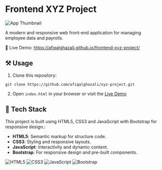 # Frontend XYZ Project

![App Thumbnail](https://github.com/user-attachments/assets/fedbbd20-d6bc-4914-82c2-40954aa44b5e)

A modern and responsive web front-end application for managing employee data and payrolls.

🔗 Live Demo: https://afiqalghazali.github.io/frontend-xyz-project/


## ⚒️ Usage

1. Clone this repository:

```
git clone https://github.com/afiqalghazali/xyz-project.git
```

2. Open `index.html` in your browser or visit the [Live Demo](https://afiqalghazali.github.io/frontend-xyz-project/)

## 🤖 Tech Stack

This project is built using HTML5, CSS3 and JavaScript with Bootstrap for responsive design.:

- **HTML5**: Semantic markup for structure code.
- **CSS3**: Styling and responsive layouts.
- **JavaScript**: Interactivity and dynamic content.
- **Bootstrap**: For responsive design and pre-built components.

![HTML5](https://img.shields.io/badge/html5-%23E34F26.svg?style=for-the-badge&logo=html5&logoColor=white) ![CSS3](https://img.shields.io/badge/css3-%231572B6.svg?style=for-the-badge&logo=css3&logoColor=white) ![JavaScript](https://img.shields.io/badge/javascript-%23323330.svg?style=for-the-badge&logo=javascript&logoColor=%23F7DF1E) ![Bootstrap](https://img.shields.io/badge/bootstrap-%238511FA.svg?style=for-the-badge&logo=bootstrap&logoColor=white)

